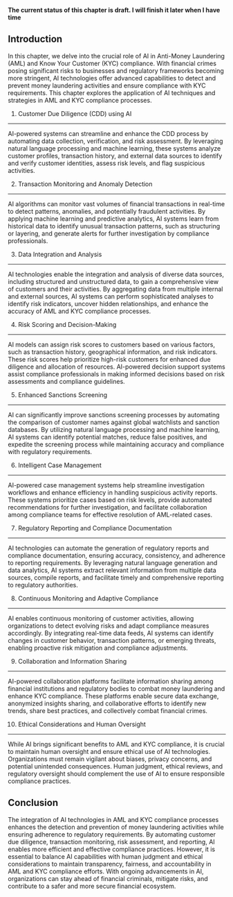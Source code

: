 **The current status of this chapter is draft. I will finish it later when I have time**

Introduction
------------

In this chapter, we delve into the crucial role of AI in Anti-Money Laundering (AML) and Know Your Customer (KYC) compliance. With financial crimes posing significant risks to businesses and regulatory frameworks becoming more stringent, AI technologies offer advanced capabilities to detect and prevent money laundering activities and ensure compliance with KYC requirements. This chapter explores the application of AI techniques and strategies in AML and KYC compliance processes.

1. Customer Due Diligence (CDD) using AI
----------------------------------------

AI-powered systems can streamline and enhance the CDD process by automating data collection, verification, and risk assessment. By leveraging natural language processing and machine learning, these systems analyze customer profiles, transaction history, and external data sources to identify and verify customer identities, assess risk levels, and flag suspicious activities.

2. Transaction Monitoring and Anomaly Detection
-----------------------------------------------

AI algorithms can monitor vast volumes of financial transactions in real-time to detect patterns, anomalies, and potentially fraudulent activities. By applying machine learning and predictive analytics, AI systems learn from historical data to identify unusual transaction patterns, such as structuring or layering, and generate alerts for further investigation by compliance professionals.

3. Data Integration and Analysis
--------------------------------

AI technologies enable the integration and analysis of diverse data sources, including structured and unstructured data, to gain a comprehensive view of customers and their activities. By aggregating data from multiple internal and external sources, AI systems can perform sophisticated analyses to identify risk indicators, uncover hidden relationships, and enhance the accuracy of AML and KYC compliance processes.

4. Risk Scoring and Decision-Making
-----------------------------------

AI models can assign risk scores to customers based on various factors, such as transaction history, geographical information, and risk indicators. These risk scores help prioritize high-risk customers for enhanced due diligence and allocation of resources. AI-powered decision support systems assist compliance professionals in making informed decisions based on risk assessments and compliance guidelines.

5. Enhanced Sanctions Screening
-------------------------------

AI can significantly improve sanctions screening processes by automating the comparison of customer names against global watchlists and sanction databases. By utilizing natural language processing and machine learning, AI systems can identify potential matches, reduce false positives, and expedite the screening process while maintaining accuracy and compliance with regulatory requirements.

6. Intelligent Case Management
------------------------------

AI-powered case management systems help streamline investigation workflows and enhance efficiency in handling suspicious activity reports. These systems prioritize cases based on risk levels, provide automated recommendations for further investigation, and facilitate collaboration among compliance teams for effective resolution of AML-related cases.

7. Regulatory Reporting and Compliance Documentation
----------------------------------------------------

AI technologies can automate the generation of regulatory reports and compliance documentation, ensuring accuracy, consistency, and adherence to reporting requirements. By leveraging natural language generation and data analytics, AI systems extract relevant information from multiple data sources, compile reports, and facilitate timely and comprehensive reporting to regulatory authorities.

8. Continuous Monitoring and Adaptive Compliance
------------------------------------------------

AI enables continuous monitoring of customer activities, allowing organizations to detect evolving risks and adapt compliance measures accordingly. By integrating real-time data feeds, AI systems can identify changes in customer behavior, transaction patterns, or emerging threats, enabling proactive risk mitigation and compliance adjustments.

9. Collaboration and Information Sharing
----------------------------------------

AI-powered collaboration platforms facilitate information sharing among financial institutions and regulatory bodies to combat money laundering and enhance KYC compliance. These platforms enable secure data exchange, anonymized insights sharing, and collaborative efforts to identify new trends, share best practices, and collectively combat financial crimes.

10. Ethical Considerations and Human Oversight
----------------------------------------------

While AI brings significant benefits to AML and KYC compliance, it is crucial to maintain human oversight and ensure ethical use of AI technologies. Organizations must remain vigilant about biases, privacy concerns, and potential unintended consequences. Human judgment, ethical reviews, and regulatory oversight should complement the use of AI to ensure responsible compliance practices.

Conclusion
----------

The integration of AI technologies in AML and KYC compliance processes enhances the detection and prevention of money laundering activities while ensuring adherence to regulatory requirements. By automating customer due diligence, transaction monitoring, risk assessment, and reporting, AI enables more efficient and effective compliance practices. However, it is essential to balance AI capabilities with human judgment and ethical considerations to maintain transparency, fairness, and accountability in AML and KYC compliance efforts. With ongoing advancements in AI, organizations can stay ahead of financial criminals, mitigate risks, and contribute to a safer and more secure financial ecosystem.
